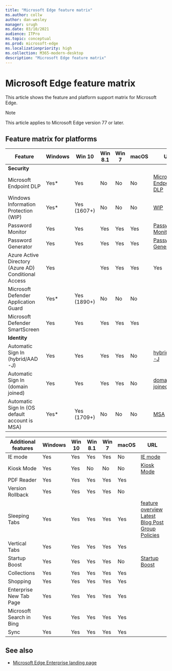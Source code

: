 ```yaml
---
title: "Microsoft Edge feature matrix"
ms.author: collw
author: dan-wesley
manager: srugh
ms.date: 03/10/2021
audience: ITPro
ms.topic: conceptual
ms.prod: microsoft-edge
ms.localizationpriority: high
ms.collection: M365-modern-desktop
description: "Microsoft Edge feature matrix"
---
```


# Microsoft Edge feature matrix

This article shows the feature and platform support matrix for Microsoft Edge.

> [!NOTE]
> This article applies to Microsoft Edge version 77 or later.

## Feature matrix for platforms

|Feature| Windows|	Win 10|	Win 8.1|Win 7|	macOS|URL|
|--------|--------|-------|--------|-----|-------|---|
|**Security**|        |       |        |     |       |   |
Microsoft Endpoint DLP|	Yes*|Yes|No|No|	No|[Microsoft Endpoint DLP](https://docs.microsoft.com/deployedge/microsoft-edge-security-dlp#microsoft-endpoint-data-loss-prevention-endpoint-dlp)|
|Windows Information Protection (WIP)|Yes*|Yes (1607+)|No|No|No|[WIP](https://docs.microsoft.com/deployedge/microsoft-edge-security-windows-information-protection#system-requirements)|
|Password Monitor|Yes|Yes|Yes|Yes|Yes|[Password Monitor](https://blogs.windows.com/msedgedev/2021/01/21/edge-88-privacy/)|
|Password Generator|Yes|Yes|Yes|Yes|Yes	|[Password Generator](https://blogs.windows.com/msedgedev/2021/01/21/edge-88-privacy/)|
|Azure Active Directory (Azure AD) Conditional Access|Yes||Yes|Yes|Yes|Yes|[Azure AD Conditional Access](https://docs.microsoft.com/deployedge/ms-edge-security-conditional-access#accessing-conditional-access-protected-resources-in-microsoft-edge)|
|Microsoft Defender Application Guard|Yes*|	Yes (1890+)|No|No|No| |
|Microsoft Defender SmartScreen|Yes|Yes|Yes|Yes|Yes| |
|**Identity**|  |  |  |  |  |  |
|Automatic Sign In (hybrid/AAD-J)|Yes|Yes|Yes|Yes|No|[hybrid/AAD-J](https://docs.microsoft.com/deployedge/microsoft-edge-security-identity#automatic-sign-in)|
|Automatic Sign In (domain joined)|Yes|Yes|Yes|Yes|	No|[domain joined](https://docs.microsoft.com/deployedge/microsoft-edge-security-identity#automatic-sign-in)|
|Automatic Sign In (OS default account is MSA)|	Yes*|Yes (1709+)|No|No|	No|[MSA](https://docs.microsoft.com/deployedge/microsoft-edge-security-identity#automatic-sign-in)|

|Additional features| Windows|Win 10|	Win 8.1|Win 7|macOS|URL|
|--------|--------|-------|--------|-----|-------|---|
|IE mode|Yes|Yes|Yes|Yes|No|[IE mode](https://docs.microsoft.com/deployedge/edge-ie-mode#prerequisites)|
|Kiosk Mode|Yes|Yes|No|No|No|[Kiosk Mode](https://docs.microsoft.com/deployedge/microsoft-edge-configure-kiosk-mode#single-app-kiosk)|
|PDF Reader|Yes|Yes|Yes|Yes|Yes| |
|Version Rollback|Yes|Yes|Yes|Yes|No| |
|Sleeping Tabs|Yes|Yes|Yes|Yes|Yes|[feature overview](https://docs.microsoft.com/deployedge/microsoft-edge-relnote-stable-channel)<br>[Latest Blog Post](https://blogs.windows.com/msedgedev/2021/03/04/edge-89-performance/)<br>[Group Policies](https://docs.microsoft.com/deployedge/microsoft-edge-policies#sleeping-tabs-settings)|
|Vertical Tabs|Yes|Yes|Yes|Yes|Yes| |
|Startup Boost|Yes|Yes|Yes|Yes|No|[Startup Boost](https://techcommunity.microsoft.com/t5/articles/startup-boost-faq/td-p/1810423)|
|Collections|Yes|Yes|Yes|Yes|Yes| |
|Shopping|Yes|Yes|Yes|Yes|Yes| |
|Enterprise New Tab Page|Yes|Yes|Yes|Yes|Yes| |
|Microsoft Search in Bing|Yes|Yes|Yes|Yes|Yes| |
|Sync|Yes|Yes|Yes|Yes|Yes|  |

## See also

- [Microsoft Edge Enterprise landing page](https://aka.ms/EdgeEnterprise)